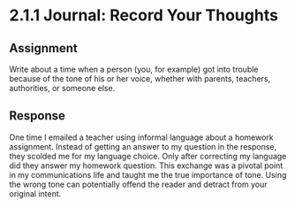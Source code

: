 # 2.1.1 Journal: Record Your Thoughts

## Assignment

Write about a time when a person (you, for example) got into trouble because of
the tone of his or her voice, whether with parents, teachers, authorities, or
someone else.

## Response

One time I emailed a teacher using informal language about a homework
assignment. Instead of getting an answer to my question in the response, they
scolded me for my language choice. Only after correcting my language did they
answer my homework question. This exchange was a pivotal point in my
communications life and taught me the true importance of tone. Using the wrong
tone can potentially offend the reader and detract from your original intent.
